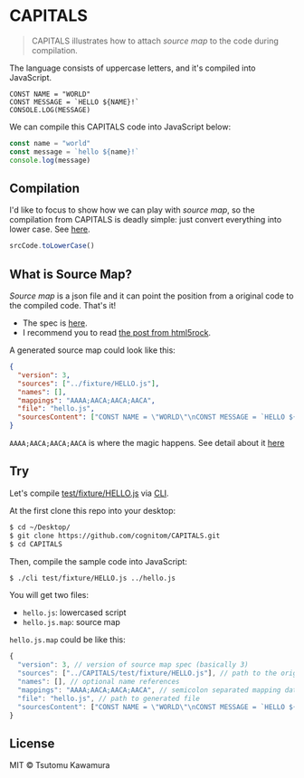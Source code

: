 # CAPITALS

> CAPITALS illustrates how to attach *source map* to the code during compilation.

The language consists of uppercase letters, and it's compiled into JavaScript.

```
CONST NAME = "WORLD"
CONST MESSAGE = `HELLO ${NAME}!`
CONSOLE.LOG(MESSAGE)
```

We can compile this CAPITALS code into JavaScript below:

```javascript
const name = "world"
const message = `hello ${name}!`
console.log(message)
```

## Compilation

I'd like to focus to show how we can play with *source map*, so the compilation from CAPITALS is deadly simple: just convert everything into lower case. See [here](https://github.com/cognitom/CAPITALS/blob/master/index.js#L24).

```javascript
srcCode.toLowerCase()
```

## What is Source Map?

*Source map* is a json file and it can point the position from a original code to the compiled code. That's it!

- The spec is [here](https://docs.google.com/document/d/1U1RGAehQwRypUTovF1KRlpiOFze0b-_2gc6fAH0KY0k/edit).
- I recommend you to read [the post from html5rock](https://www.html5rocks.com/en/tutorials/developertools/sourcemaps/).

A generated source map could look like this:

```json
{
  "version": 3,
  "sources": ["../fixture/HELLO.js"],
  "names": [],
  "mappings": "AAAA;AACA;AACA;AACA",
  "file": "hello.js",
  "sourcesContent": ["CONST NAME = \"WORLD\"\nCONST MESSAGE = `HELLO ${NAME}!`\nCONSOLE.LOG(MESSAGE)\n"]
}
```

`AAAA;AACA;AACA;AACA` is where the magic happens. See detail about it [here](https://www.html5rocks.com/en/tutorials/developertools/sourcemaps/#toc-base64vlq)

## Try

Let's compile [test/fixture/HELLO.js](test/fixture/HELLO.js) via [CLI](cli.js).

At the first clone this repo into your desktop:

```bash
$ cd ~/Desktop/
$ git clone https://github.com/cognitom/CAPITALS.git
$ cd CAPITALS
```

Then, compile the sample code into JavaScript:

```bash
$ ./cli test/fixture/HELLO.js ../hello.js
```

You will get two files:

- `hello.js`: lowercased script
- `hello.js.map`: source map

`hello.js.map` could be like this:

```js
{
  "version": 3, // version of source map spec (basically 3)
  "sources": ["../CAPITALS/test/fixture/HELLO.js"], // path to the original sources
  "names": [], // optional name references
  "mappings": "AAAA;AACA;AACA;AACA", // semicolon separated mapping data
  "file": "hello.js", // path to generated file
  "sourcesContent": ["CONST NAME = \"WORLD\"\nCONST MESSAGE = `HELLO ${NAME}!`\nCONSOLE.LOG(MESSAGE)\n"] // the original sources
}
```

## License

MIT © Tsutomu Kawamura
